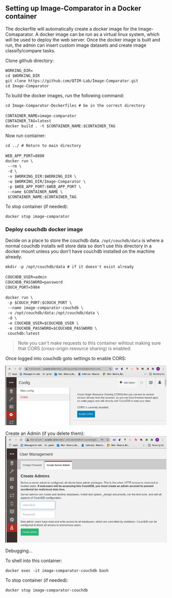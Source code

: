 ## Setting up Image-Comparator in a Docker container ##

The dockerfile will automatically create a docker image for the Image-Comaparator. A docker image can be run as a virtual linux system, which will be used to deploy the web server. Once the docker image is built and run, the admin can insert custom image datasets and create image classify/compare tasks.

Clone github directory:
```
WORKING_DIR=
cd $WORKING_DIR
git clone https://github.com/QTIM-Lab/Image-Comparator.git
cd Image-Comparator
```

To build the docker images, run the following command:
```
cd Image-Comparator-Dockerfiles # be in the correct directory

CONTAINER_NAME=image-comparator
CONTAINER_TAG=latest
docker build . -t $CONTAINER_NAME:$CONTAINER_TAG
```

Now run container:
```
cd ../ # Return to main directory

WEB_APP_PORT=8080
docker run \
 --rm \
 -d \
 -v $WORKING_DIR:$WORKING_DIR \
 -w $WORKING_DIR/Image-Comparator \
 -p $WEB_APP_PORT:$WEB_APP_PORT \
 --name $CONTAINER_NAME \
 $CONTAINER_NAME:$CONTAINER_TAG
```

To stop container (if needed):
```
docker stop image-comparator
```

### Deploy couchdb docker image
Decide on a place to store the couchdb data. ```/opt/couchdb/data``` is where a normal couchdb installs will store data so don't use this directory in a docker mount unless you don't have couchdb installed on the machine already.
```
mkdir -p /opt/couchdb/data # if it doesn't exist already

COUCHDB_USER=admin
COUCHDB_PASSWORD=password
COUCH_PORT=5984

docker run \
 -p $COUCH_PORT:$COUCH_PORT \
 --name image-comparator-couchdb \
 -v /opt/couchdb/data:/opt/couchdb/data \
 -d \
 -e COUCHDB_USER=$COUCHDB_USER \
 -e COUCHDB_PASSWORD=$COUCHDB_PASSWORD \
 couchdb:latest
```

> Note you can't make requests to this container wihtout making sure that CORS (cross-origin resource sharing) is enabled:

Once logged into couchdb goto settings to enable CORS:

![Initial Setup](../images/couchdb_cors.jpg)

Create an Admin (if you delete them):
![create couch admin](../images/couchdb_create_admin.jpg)

Debugging...

To shell into this container:
```
docker exec -it image-comparator-couchdb bash
```

To stop container (if needed):
```
docker stop image-comparator-couchdb
```